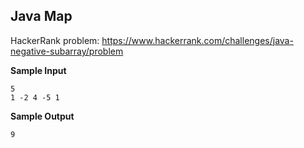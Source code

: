 ## Java Map

HackerRank problem: https://www.hackerrank.com/challenges/java-negative-subarray/problem

**Sample Input**

```
5
1 -2 4 -5 1
```

**Sample Output**

```
9
```